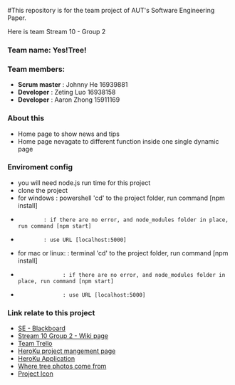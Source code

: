 #This repository is for the team project of AUT's Software Engineering Paper.

Here is team Stream 10 - Group 2

### Team name: Yes!Tree!

### Team members: 
* **Scrum master** : Johnny He 16939881
* **Developer** : Zeting Luo 16938158 
* **Developer** : Aaron Zhong 15911169

### About this 

* Home page to show news and tips
* Home page nevagate to different function inside one single dynamic page

### Enviroment config

* you will need node.js run time for this project
* clone the project
* for windows : powershell 'cd' to the project folder, run command [npm install]
*             : if there are no error, and node_modules folder in place, run command [npm start]
*             : use URL [localhost:5000]
* for mac or linux: : terminal 'cd' to the project folder, run command [npm install]
*                   : if there are no error, and node_modules folder in place, run command [npm start]
*                   : use URL [localhost:5000]

### Link relate to this project
* [SE - Blackboard](https://blackboard.aut.ac.nz/webapps/blackboard/execute/announcement?method=search&context=course_entry&course_id=_91293_1&handle=announcements_entry&mode=view)
* [Stream 10 Group 2 - Wiki page](https://blackboard.aut.ac.nz/webapps/blackboard/execute/modulepage/viewGroup?course_id=_91293_1&group_id=_122817_1)
* [Team Trello](https://trello.com/b/y3VZNQJ1/plantatree)
* [HeroKu project mangement page](https://dashboard.heroku.com/apps/test-es2)
* [HeroKu Application](https://test-es2.herokuapp.com/)
* [Where tree photos come from](https://www.google.com/search?q=tree&source=lnms&tbm=isch&sa=X&ved=0ahUKEwiysZmk46jiAhWW63MBHe1KCyoQ_AUIDigB&biw=1620&bih=970)
* [Project Icon](https://images.app.goo.gl/1ZNLWEZDXBSxBjFS8)